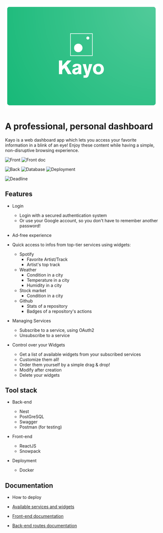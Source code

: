 ![KAYO](assets/banner.png)

# A professional, personal dashboard

Kayo is a web dashboard app which lets you access your favorite information in a blink of an eye! Enjoy these content while having a simple, non-disruptive browsing experience.

![Front](https://img.shields.io/badge/Front%20end-React-turquoise)
![Front doc](https://img.shields.io/badge/Front%20end%20Documentation-Typedoc-purple)

![Back](https://img.shields.io/badge/Back%20end-Nest-orange)
![Database](https://img.shields.io/badge/Database-PostgreSQL-lightblue)
![Deployment](https://img.shields.io/badge/Deployment-Docker-blue)

![Deadline](https://img.shields.io/badge/Coded%20in-4%20weeks-lightgrey)

## Features

- Login
  - Login with a secured authentication system
  - Or use your Google account, so you don't have to remember another password!

- Ad-free experience

- Quick access to infos from top-tier services using widgets:
  - Spotify
    - Favorite Artist/Track
    - Artist's top track
  - Weather
    - Condition in a city
    - Temperature in a city
    - Humidity in a city
  - Stock market
    - Condition in a city
  - Github
    - Stats of a repository
    - Badges of a repository's actions

- Managing Services
  - Subscribe to a service, using OAuth2
  - Unsubscribe to a service

- Control over your Widgets
  - Get a list of available widgets from your subscribed services
  - Customize them all!
  - Order them yourself by a simple drag & drop!
  - Modify after creation
  - Delete your widgets

## Tool stack

- Back-end
  - Nest
  - PostGreSQL
  - Swagger
  - Postman (for testing)

- Front-end
  - ReactJS
  - Snowpack

- Deployment
  - Docker

## Documentation

- How to deploy

- [Available services and widgets](./back/services.json)

- [Front-end documentation](https://gitbluub.github.io/Kayo/)

- [Back-end routes documentation](./docs/routes.md)
